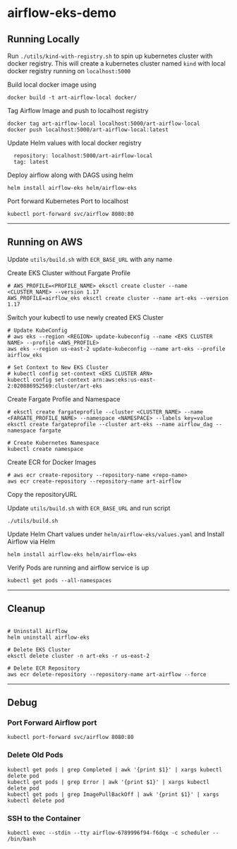 # airflow-eks-demo

## Running Locally

Run `./utils/kind-with-registry.sh` to spin up kubernetes cluster with docker registry. This will create a kubernetes cluster named `kind` with local docker registry running on `localhost:5000`

Build local docker image using

```
docker build -t art-airflow-local docker/
```

Tag Airflow Image and push to localhost registry

```
docker tag art-airflow-local localhost:5000/art-airflow-local
docker push localhost:5000/art-airflow-local:latest
```

Update Helm values with local docker registry
```
  repository: localhost:5000/art-airflow-local
  tag: latest
```

Deploy airflow along with DAGS using helm

```
helm install airflow-eks helm/airflow-eks
```

Port forward Kubernetes Port to localhost

```
kubectl port-forward svc/airflow 8080:80
```

---

## Running on AWS

Update `utils/build.sh` with `ECR_BASE_URL` with any name

Create EKS Cluster without Fargate Profile

```shell
# AWS_PROFILE=<PROFILE_NAME> eksctl create cluster --name <CLUSTER_NAME> --version 1.17
AWS_PROFILE=airflow_eks eksctl create cluster --name art-eks --version 1.17
```

Switch your kubectl to use newly created EKS Cluster
   
```shell
# Update KubeConfig
# aws eks --region <REGION> update-kubeconfig --name <EKS CLUSTER NAME> --profile <AWS_PROFILE>
aws eks --region us-east-2 update-kubeconfig --name art-eks --profile airflow_eks

# Set Context to New EKS Cluster
# kubectl config set-context <EKS CLUSTER ARN>
kubectl config set-context arn:aws:eks:us-east-2:020886952569:cluster/art-eks
```

Create Fargate Profile and Namespace

```shell
# eksctl create fargateprofile --cluster <CLUSTER_NAME> --name <FARGATE_PROFILE_NAME> --namespace <NAMESPACE> --labels key=value
eksctl create fargateprofile --cluster art-eks --name airflow_dag --namespace fargate

# Create Kubernetes Namespace
kubectl create namespace 
```

Create ECR for Docker Images

```shell
# aws ecr create-repository --repository-name <repo-name>
aws ecr create-repository --repository-name art-airflow
```

Copy the repositoryURL

Update `utils/build.sh` with `ECR_BASE_URL` and run script
```
./utils/build.sh
```

Update Helm Chart values under `helm/airflow-eks/values.yaml`  and Install Airflow via Helm
```
helm install airflow-eks helm/airflow-eks
```

Verify Pods are running and airflow service is up

```
kubectl get pods --all-namespaces
```

---

## Cleanup

```shell

# Uninstall Airflow
helm uninstall airflow-eks

# Delete EKS Cluster
eksctl delete cluster -n art-eks -r us-east-2

# Delete ECR Repository
aws ecr delete-repository --repository-name art-airflow --force
```

---

## Debug

### Port Forward Airflow port
```
kubectl port-forward svc/airflow 8080:80
```


### Delete Old Pods

```
kubectl get pods | grep Completed | awk '{print $1}' | xargs kubectl delete pod
kubectl get pods | grep Error | awk '{print $1}' | xargs kubectl delete pod
kubectl get pods | grep ImagePullBackOff | awk '{print $1}' | xargs kubectl delete pod
```

### SSH to the Container
```
kubectl exec --stdin --tty airflow-6789996f94-f6dqx -c scheduler -- /bin/bash
```

